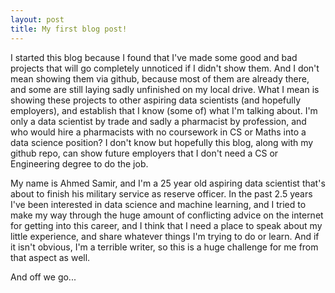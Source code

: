 ```yaml
---
layout: post
title: My first blog post!
---
```


I started this blog because I found that I've made some good and bad projects that will go completely unnoticed if I didn't show them. And I don't mean showing them via github, because most of them are already there, and some are still laying sadly unfinished on my local drive. What I mean is showing these projects to other aspiring data scientists (and hopefully employers), and establish that I know (some of) what I'm talking about. I'm only a data scientist by trade and sadly a pharmacist by profession, and who would hire a pharmacists with no coursework in CS or Maths into a data science position? I don't know but hopefully this blog, along with my github repo, can show future employers that I don't need a CS or Engineering degree to do the job.

My name is Ahmed Samir, and I'm a 25 year old aspiring data scientist that's about to finish his military service as reserve officer. In the past 2.5 years I've been interested in data science and machine learning, and I tried to make my way through the huge amount of conflicting advice on the internet for getting into this career, and I think that I need a place to speak about my little experience, and share whatever things I'm trying to do or learn. And if it isn't obvious, I'm a terrible writer, so this is a huge challenge for me from that aspect as well. 

And off we go...
